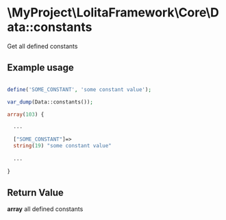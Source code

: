 \MyProject\LolitaFramework\Core\Data::constants
===

Get all defined constants

Example usage
---
```php

define('SOME_CONSTANT', 'some constant value');

var_dump(Data::constants());

array(103) {

  ...
  
  ["SOME_CONSTANT"]=>
  string(19) "some constant value"
  
  ...
  
}

```

Return Value
---
__array__ all defined constants
